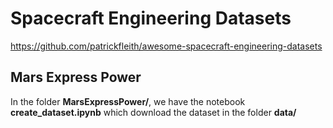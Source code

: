 # Spacecraft Engineering Datasets

https://github.com/patrickfleith/awesome-spacecraft-engineering-datasets

## Mars Express Power

In the folder **MarsExpressPower/**, we have the notebook **create_dataset.ipynb** which download the dataset in the folder **data/**
